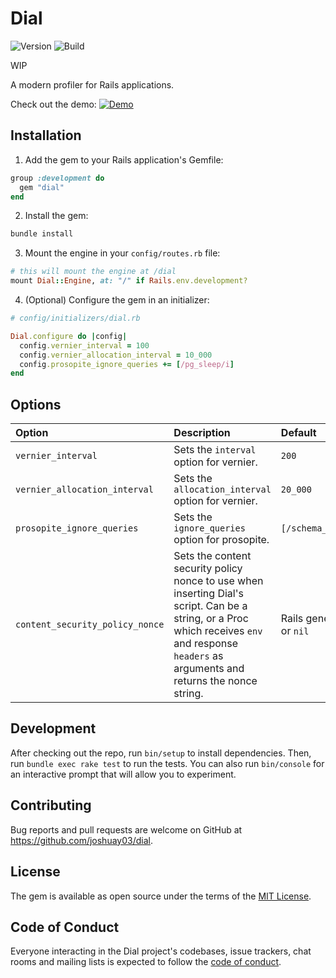 # Dial

![Version](https://img.shields.io/gem/v/dial)
![Build](https://img.shields.io/github/actions/workflow/status/joshuay03/dial/.github/workflows/main.yml?branch=main)

WIP

A modern profiler for Rails applications.

Check out the demo:
[![Demo](https://img.youtube.com/vi/LPXtfJ0c284/maxresdefault.jpg)](https://youtu.be/LPXtfJ0c284)

## Installation

1. Add the gem to your Rails application's Gemfile:

```ruby
group :development do
  gem "dial"
end
```

2. Install the gem:

```bash
bundle install
```

3. Mount the engine in your `config/routes.rb` file:

```ruby
# this will mount the engine at /dial
mount Dial::Engine, at: "/" if Rails.env.development?
```

4. (Optional) Configure the gem in an initializer:

```ruby
# config/initializers/dial.rb

Dial.configure do |config|
  config.vernier_interval = 100
  config.vernier_allocation_interval = 10_000
  config.prosopite_ignore_queries += [/pg_sleep/i]
end
```

## Options

Option | Description | Default
:- | :- | :-
`vernier_interval` | Sets the `interval` option for vernier. | `200`
`vernier_allocation_interval` | Sets the `allocation_interval` option for vernier. | `20_000`
`prosopite_ignore_queries` | Sets the `ignore_queries` option for prosopite. | `[/schema_migrations/i]`
`content_security_policy_nonce` | Sets the content security policy nonce to use when inserting Dial's script. Can be a string, or a Proc which receives `env` and response `headers` as arguments and returns the nonce string. | Rails generated nonce or `nil`

## Development

After checking out the repo, run `bin/setup` to install dependencies. Then, run `bundle exec rake test` to run the
tests. You can also run `bin/console` for an interactive prompt that will allow you to experiment.

## Contributing

Bug reports and pull requests are welcome on GitHub at https://github.com/joshuay03/dial.

## License

The gem is available as open source under the terms of the [MIT License](https://opensource.org/licenses/MIT).

## Code of Conduct

Everyone interacting in the Dial project's codebases, issue trackers, chat rooms and mailing lists is expected to follow
the [code of conduct](https://github.com/joshuay03/dial/blob/main/CODE_OF_CONDUCT.md).
